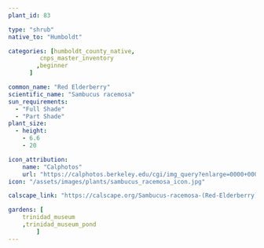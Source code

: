 ```yaml
---
plant_id: 83

type: "shrub"
native_to: "Humboldt"

categories: [humboldt_county_native,
         cnps_master_inventory
        ,beginner
      ]

common_name: "Red Elderberry"
scientific_name: "Sambucus racemosa"
sun_requirements:
  - "Full Shade"
  - "Part Shade"
plant_size:
  - height: 
    - 6.6
    - 20

icon_attribution: 
    name: "Calphotos"
    url: "https://calphotos.berkeley.edu/cgi/img_query?enlarge=0000+0000+0906+0590" 
icon: "/assets/images/plants/sambucus_racemosa_icon.jpg"

calscape_link: "https://calscape.org/Sambucus-racemosa-(Red-Elderberry)"

gardens: [
    trinidad_museum
    ,trinidad_museum_pond
        ]
---
```


